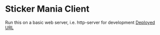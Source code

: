 # Sticker Mania Client

Run this on a basic web server, i.e. http-server for development
[Deployed URL](https://sticker-mania.firebaseapp.com/)
